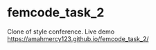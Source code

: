 # femcode_task_2
Clone of style conference.
Live demo  https://amahmercy123.github.io/femcode_task_2/
